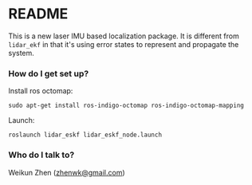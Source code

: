 # README #

This is a new laser IMU based localization package. It is different from ```lidar_ekf``` in that it's using error states to represent and propagate the system.

### How do I get set up? ###

Install ros octomap: 

```
sudo apt-get install ros-indigo-octomap ros-indigo-octomap-mapping
```

Launch:
```
roslaunch lidar_eskf lidar_eskf_node.launch
```
### Who do I talk to? ###
Weikun Zhen (zhenwk@gmail.com)